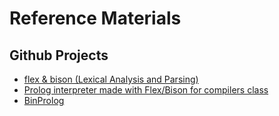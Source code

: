 
# Reference Materials
## Github Projects
* [flex & bison (Lexical Analysis and Parsing)](https://github.com/ifding/flex-bison)
* [Prolog interpreter made with Flex/Bison for compilers class](https://github.com/matheuscscp/hello-prolog)
* [BinProlog](https://github.com/ptarau/binprolog)